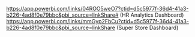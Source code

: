 https://app.powerbi.com/links/04ROO5weO7?ctid=d5c5977f-36d4-41a3-b226-4ad8f0e79bbc&pbi_source=linkShare#  (HR Analytics Dashboard)
https://app.powerbi.com/links/mmGyp2FbCu?ctid=d5c5977f-36d4-41a3-b226-4ad8f0e79bbc&pbi_source=linkShare    (Super Store Dashboard)
